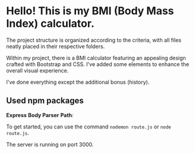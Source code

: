 # Hello! This is my BMI (Body Mass Index) calculator.

The project structure is organized according to the criteria, with all files neatly placed in their respective folders.

Within my project, there is a BMI calculator featuring an appealing design crafted with Bootstrap and CSS. I've added some elements to enhance the overall visual experience.


I've done everything except the additional bonus (history).

##  Used npm packages
**Express**
**Body Parser** 
 **Path**:

To get started, you can use the command `nodemon route.js` or `node route.js`.

The server is running on port 3000.
